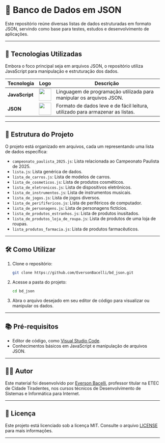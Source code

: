 
# 📘 Banco de Dados em JSON

Este repositório reúne diversas listas de dados estruturadas em formato JSON, servindo como base para testes, estudos e desenvolvimento de aplicações.

---

## 🚀 Tecnologias Utilizadas

Embora o foco principal seja em arquivos JSON, o repositório utiliza JavaScript para manipulação e estruturação dos dados.

| Tecnologia   | Logo                                                                 | Descrição                                                                 |
|--------------|----------------------------------------------------------------------|---------------------------------------------------------------------------|
| **JavaScript**  | <img src="https://upload.wikimedia.org/wikipedia/commons/6/6a/JavaScript-logo.png" height="40"/>   | Linguagem de programação utilizada para manipular os arquivos JSON.        |
| **JSON**  | <img src="https://upload.wikimedia.org/wikipedia/commons/c/c9/JSON_vector_logo.svg" height="40"/> | Formato de dados leve e de fácil leitura, utilizado para armazenar as listas.           |

---

## 📂 Estrutura do Projeto

O projeto está organizado em arquivos, cada um representando uma lista de dados específica:

- `campeonato_paulista_2025.js`: Lista relacionada ao Campeonato Paulista de 2025.
- `lista.js`: Lista genérica de dados.
- `lista_de_carros.js`: Lista de modelos de carros.
- `lista_de_cosmeticos.js`: Lista de produtos cosméticos.
- `lista_de_eletronicos.js`: Lista de dispositivos eletrônicos.
- `lista_de_instrumentos.js`: Lista de instrumentos musicais.
- `lista_de_jogos.js`: Lista de jogos diversos.
- `lista_de_perififericos.js`: Lista de periféricos de computador.
- `lista_de_personagens.js`: Lista de personagens fictícios.
- `lista_de_produtos_estranhos.js`: Lista de produtos inusitados.
- `lista_de_produtos_loja_de_roupa.js`: Lista de produtos de uma loja de roupas.
- `lista_produtos_farmacia.js`: Lista de produtos farmacêuticos.

---

## 🛠️ Como Utilizar

1. Clone o repositório:
   ```bash
   git clone https://github.com/EversonBacelli/bd_json.git
   ```

2. Acesse a pasta do projeto:
   ```bash
   cd bd_json
   ```

3. Abra o arquivo desejado em seu editor de código para visualizar ou manipular os dados.

---

## 📚 Pré-requisitos

- Editor de código, como [Visual Studio Code](https://code.visualstudio.com/).
- Conhecimentos básicos em JavaScript e manipulação de arquivos JSON.

---

## 👨‍🏫 Autor

Este material foi desenvolvido por [Everson Bacelli](https://github.com/EversonBacelli), professor titular na ETEC de Cidade Tiradentes, nos cursos técnicos de Desenvolvimento de Sistemas e Informática para Internet.

---

## 📄 Licença

Este projeto está licenciado sob a licença MIT. Consulte o arquivo [LICENSE](LICENSE) para mais informações.

---

